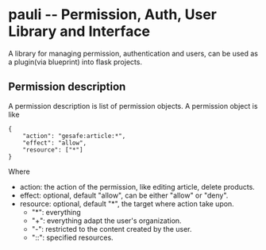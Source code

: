 # pauli -- Permission, Auth, User Library and Interface

A library for managing permission, authentication and users, can be used as a plugin(via blueprint) into flask projects.

## Permission description

A permission description is list of permission objects. A permission object is like

```
{
    "action": "gesafe:article:*",
    "effect": "allow",
    "resource": ["*"] 
}
```

Where 

- action: the action of the permission, like editing article, delete products.
- effect: optional, default "allow", can be either "allow" or "deny".
- resource: optional, default "*", the target where action take upon.
    - "*": everything
    - "+": everything adapt the user's organization.
    - "-": restricted to the content created by the user.
    - "<DOMAIN>:<APP>:<RESOURCE>": specified resources.
